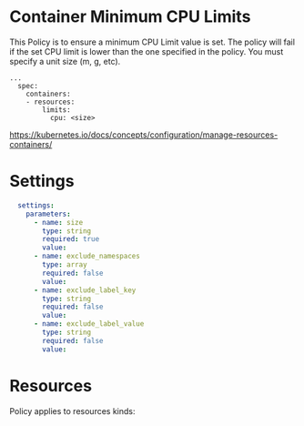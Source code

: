 # Container Minimum CPU Limits

This Policy is to ensure a minimum CPU Limit value is set. The policy will fail if the set CPU limit is lower than the one specified in the policy. You must specify a unit size (m, g, etc).


```
...
  spec:
    containers:
    - resources:
        limits:
          cpu: <size>
```
https://kubernetes.io/docs/concepts/configuration/manage-resources-containers/


# Settings
```yaml
  settings:
    parameters:
      - name: size
        type: string
        required: true
        value:
      - name: exclude_namespaces
        type: array
        required: false
        value:
      - name: exclude_label_key
        type: string
        required: false
        value:
      - name: exclude_label_value
        type: string
        required: false
        value:
```

# Resources
Policy applies to resources kinds:

